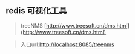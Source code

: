 ## redis 可视化工具
> treeNMS [http://www.treesoft.cn/dms.html](http://www.treesoft.cn/dms.html) 

> 入口url:[http://localhost:8085/treenms](http://localhost:8085/treenms)